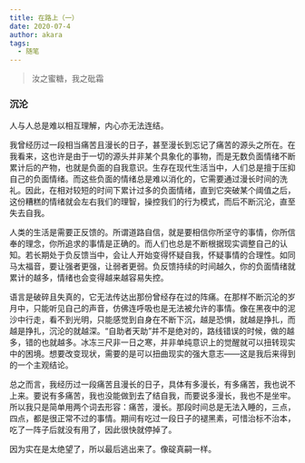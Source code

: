 ```yaml
---
title: 在路上（一）
date: 2020-07-4
author: akara
tags: 
  - 随笔
---
```



> 汝之蜜糖，我之砒霜

### 沉沦

人与人总是难以相互理解，内心亦无法连结。

我曾经历过一段相当痛苦且漫长的日子，甚至漫长到忘记了痛苦的源头之所在。在我看来，这也许是由于一切的源头并非某个具象化的事物，而是无数负面情绪不断累计后的产物，也就是负面的自我意识。生存在现代生活当中，人们总是擅于压抑自己的负面情绪。而这些负面的情绪总是难以消化的，它需要通过漫长时间的洗礼。因此，在相对较短的时间下累计过多的负面情绪，直到它突破某个阈值之后，这份糟糕的情绪就会左右我们的理智，操控我们的行为模式，而后不断沉沦，直至失去自我。

人类的生活是需要正反馈的。所谓道路自信，就是要相信你所坚守的事情，你所信奉的理念，你所追求的事情是正确的。而人们也总是不断根据现实调整自己的认知。若长期处于负反馈当中，会让人开始变得怀疑自我，怀疑事情的合理性。如同马太福音，要让强者更强，让弱者更弱。负反馈持续的时间越久，你的负面情绪就累计的越多，情绪也会变得越来越容易失控。

语言是破碎且失真的，它无法传达出那份曾经存在过的阵痛。在那样不断沉沦的岁月中，只能听见自己的声音，仿佛连呼吸也是无法被允许的事情。像在黑夜中的泥沙中行走，看不到光明，只能感觉到自身在不断下沉，越是恐惧，就越是挣扎，而越是挣扎，沉沦的就越深。“自助者天助”并不是绝对的，路线错误的时候，做的越多，错的也就越多。冰冻三尺非一日之寒，并非单纯意识上的觉醒就可以扭转现实中的困境。想要改变现状，需要的是可以扭曲现实的强大意志——这是我后来得到的一个主观结论。

总之而言，我经历过一段痛苦且漫长的日子，具体有多漫长，有多痛苦，我也说不上来。要说有多痛苦，我也没能做到去了结自我，而要说多漫长，我也不是坐牢。所以我只是简单用两个词去形容：痛苦，漫长。那段时间总是无法入睡的，三点，四点，都是很正常不过的事情。期间有吃过一段日子的褪黑素，可惜治标不治本，吃了一阵子后就没有用了，因此很快就停掉了。



因为实在是太绝望了，所以最后逃出来了。像碇真嗣一样。







